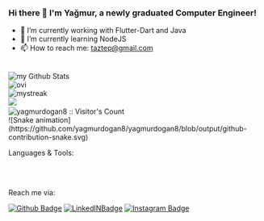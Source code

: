 ### Hi there 👋 I'm Yağmur, a newly graduated Computer Engineer!

- 🔭 I’m currently working with Flutter-Dart and Java
- 🌱 I’m currently learning NodeJS
- 📫 How to reach me: taztep@gmail.com

<br>
<img align="center" src="https://github-readme-stats.vercel.app/api?username=yagmurdogan8&include_all_commits=true&count_private=true&show_icons=true&line_height=20&title_color=2B5BBD&icon_color=1124BB&text_color=A1A1A1&bg_color=0,000000,130F40" alt="my Github Stats"/>
<br>
<img src="https://github-readme-stats.vercel.app/api/top-langs?username=yagmurdogan8&show_icons=true&locale=en&layout=compact&theme=chartreuse-dark" alt="ovi" />
<br>
<img src="https://github-readme-streak-stats.herokuapp.com/?user=yagmurdogan8&theme=tokyonight" alt="mystreak"/>
<br>

<img src="https://github-profile-trophy.vercel.app/?username=yagmurdogan8&theme=juicyfresh&no-bg=true" />
<br>
<img src="https://profile-counter.glitch.me/{yagmurdogan8}/count.svg" alt="yagmurdogan8 :: Visitor's Count" />
<br>
![Snake animation](https://github.com/yagmurdogan8/yagmurdogan8/blob/output/github-contribution-snake.svg)
<br>

Languages & Tools:

<br>

<br>

Reach me via: 

[![Github Badge](https://img.shields.io/badge/-Github-000?style=quare&labelColor=000&logo=Github&logoColor=white&link=link)](https://github.com/yagmurdogan8) 
[![LinkedINBadge](https://img.shields.io/badge/LinkedIn-0077B5?style=for-the-badge&logo=linkedin&logoColor=white)](https://www.linkedin.com/in/yagmur-dogan/) 
[![Instagram Badge](https://img.shields.io/badge/-Instagram-C13584?style=flat-quare&labelColor=C13584&logo=instagram&logoColor=white&link=link)](https://www.instagram.com/ygmrdgan/) 

